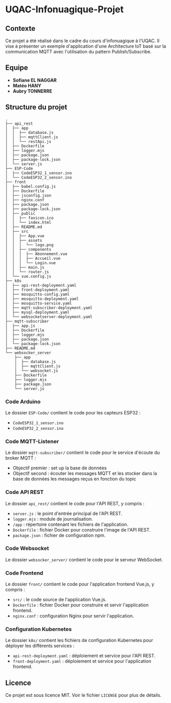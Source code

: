 # UQAC-Infonuagique-Projet

## Contexte
Ce projet a été réalisé dans le cadre du cours d'infonuagique à l'UQAC. Il vise à présenter un exemple d'application d'une Architecture IoT basé sur la communication MQTT avec l'utilisation du pattern Publish/Subscribe.

## Equipe
- **Sofiane EL NAGGAR**
- **Matéo HANY** 
- **Aubry TONNERRE**

## Structure du projet

```
.
├── api_rest
│  ├── app
│  │  ├── database.js
│  │  ├── mqttClient.js
│  │  └── restApi.js
│  ├── Dockerfile
│  ├── logger.mjs
│  ├── package.json
│  ├── package-lock.json
│  └── server.js
├── ESP-Code
│  ├── CodeESP32_1_sensor.ino
│  └── CodeESP32_2_sensor.ino
├── front
│  ├── babel.config.js
│  ├── Dockerfile
│  ├── jsconfig.json
│  ├── nginx.conf
│  ├── package.json
│  ├── package-lock.json
│  ├── public
│  │  ├── favicon.ico
│  │  └── index.html
│  ├── README.md
│  ├── src
│  │  ├── App.vue
│  │  ├── assets
│  │  │  └── logo.png
│  │  ├── components
│  │  │  ├── Abonnement.vue
│  │  │  ├── Accueil.vue
│  │  │  └── Login.vue
│  │  ├── main.js
│  │  └── router.js
│  └── vue.config.js
├── k8s
│  ├── api-rest-deployment.yaml
│  ├── front-deployment.yaml
│  ├── mosquitto-config.yaml
│  ├── mosquitto-deployment.yaml
│  ├── mosquitto-service.yaml
│  ├── mqtt-subscriber-deployment.yaml
│  ├── mysql-deployment.yaml
│  └── websocketserver-deployment.yaml
├── mqtt-subscriber
│  ├── app.js
│  ├── Dockerfile
│  ├── logger.mjs
│  ├── package.json
│  └── package-lock.json
├── README.md
└── websocker_server
    ├── app
    │  ├── database.js
    │  ├── mqttClient.js
    │  └── websocket.js
    ├── Dockerfile
    ├── logger.mjs
    ├── package.json
    └── server.js
```



### Code Arduino
Le dossier `ESP-Code/` contient le code pour les capteurs ESP32 :
- `CodeESP32_1_sensor.ino`
- `CodeESP32_2_sensor.ino`

### Code MQTT-Listener
Le dossier `mqtt-subscriber/` contient le code pour le service d'écoute du broker MQTT : 
 - Objectif premier : set up la base de données
 - Objectif second : écouter les messages MQTT et les stocker dans la base de données les messages reçus en fonction du topic

### Code API REST
Le dossier `api_rest/` contient le code pour l'API REST, y compris :
- `server.js` : le point d'entrée principal de l'API REST.
- `logger.mjs` : module de journalisation.
- `/app` : répertoire contenant les fichiers de l'application.
- `Dockerfile` : fichier Docker pour construire l'image de l'API REST.
- `package.json` : fichier de configuration npm.

### Code Websocket
Le dossier `websocker_server/` contient le code pour le serveur WebSocket.


### Code Frontend
Le dossier `front/` contient le code pour l'application frontend Vue.js, y compris :
- `src/` : le code source de l'application Vue.js.
- `Dockerfile` : fichier Docker pour construire et servir l'application frontend.
- `nginx.conf` : configuration Nginx pour servir l'application.

### Configuration Kubernetes
Le dossier `k8s/` contient les fichiers de configuration Kubernetes pour déployer les différents services :
- `api-rest-deployment.yaml` : déploiement et service pour l'API REST.
- `front-deployment.yaml` : déploiement et service pour l'application frontend.


## Licence
Ce projet est sous licence MIT. Voir le fichier `LICENSE` pour plus de détails.